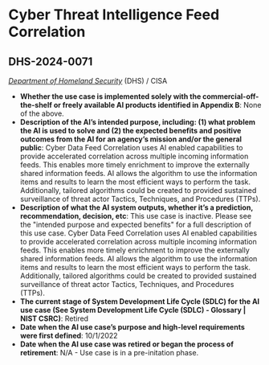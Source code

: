 # Cyber Threat Intelligence Feed Correlation
## DHS-2024-0071
_[Department of Homeland Security](<../3_agency/Department of Homeland Security.md>)_ (DHS) / CISA


+ **Whether the use case is implemented solely with the commercial-off-the-shelf or freely available AI products identified in Appendix B**: None of the above.
+ **Description of the AI’s intended purpose, including: (1) what problem the AI is used to solve and (2) the expected benefits and positive outcomes from the AI for an agency’s mission and/or the general public**: Cyber Data Feed Correlation uses AI enabled capabilities to provide accelerated correlation across multiple incoming information feeds. This enables more timely enrichment to improve the externally shared information feeds. AI allows the algorithm to use the information items and results to learn the most efficient ways to perform the task. Additionally, tailored algorithms could be created to provided sustained surveillance of threat actor Tactics, Techniques, and Procedures (TTPs).
+ **Description of what the AI system outputs, whether it’s a prediction, recommendation, decision, etc**: This use case is inactive. Please see the "intended purpose and expected benefits" for a full description of this use case.
Cyber Data Feed Correlation uses AI enabled capabilities to provide accelerated correlation across multiple incoming information feeds. This enables more timely enrichment to improve the externally shared information feeds. AI allows the algorithm to use the information items and results to learn the most efficient ways to perform the task. Additionally, tailored algorithms could be created to provided sustained surveillance of threat actor Tactics, Techniques, and Procedures (TTPs). 
+ **The current stage of System Development Life Cycle (SDLC) for the AI use case (See System Development Life Cycle (SDLC) - Glossary | NIST CSRC)**: Retired
+ **Date when the AI use case’s purpose and high-level requirements were first defined**: 10/1/2022
+ **Date when the AI use case was retired or began the process of retirement**: N/A - Use case is in a pre-initation phase.